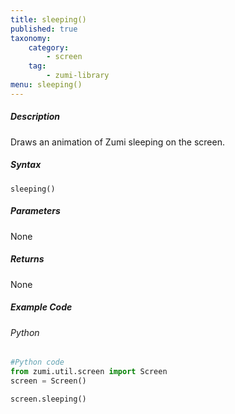 ```yaml
---
title: sleeping()
published: true
taxonomy:
    category:
        - screen
    tag:
        - zumi-library
menu: sleeping()
---
```


##### Description
Draws an animation of Zumi sleeping on the screen.

##### Syntax
```sleeping()```<br />

##### Parameters
None

##### Returns
None

##### Example Code
###### Python
```python
#Python code
from zumi.util.screen import Screen 
screen = Screen()

screen.sleeping()
```